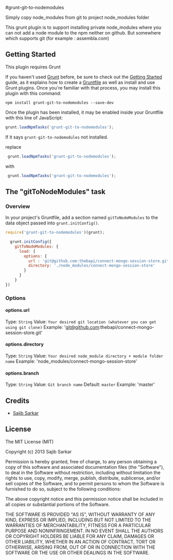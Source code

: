 #grunt-git-to-nodemodules

Simply copy node_modules from git to project node_modules folder

This grunt plugin is to support installing private node_modules where you can not add a node module to the npm neither on github. But somewhere which supports git (for example : assembla.com)

## Getting Started
This plugin requires Grunt

If you haven't used [Grunt](http://gruntjs.com/) before, be sure to check out the [Getting Started](http://gruntjs.com/getting-started) guide, as it explains how to create a [Gruntfile](http://gruntjs.com/sample-gruntfile) as well as install and use Grunt plugins. Once you're familiar with that process, you may install this plugin with this command:

```shell
npm install grunt-git-to-nodemodules --save-dev
```

Once the plugin has been installed, it may be enabled inside your Gruntfile with this line of JavaScript:

```js
grunt.loadNpmTasks('grunt-git-to-nodemodules');
```

If it says `grunt-git-to-nodemodules` not installed.

replace
```js
 grunt.loadNpmTasks('grunt-git-to-nodemodules');
```
with
```js
 grunt.loadNpmTasks('grunt-git-to-nodemodules');
```

## The "gitToNodeModules" task

### Overview
In your project's Gruntfile, add a section named `gitToNodeModules` to the data object passed into `grunt.initConfig()`.

```js
require('grunt-git-to-nodemodules')(grunt);

  grunt.initConfig({
    gitToNodeModules: {
      load: {
        options: {
          url : 'git@github.com:thebapi/connect-mongo-session-store.git',
          directory: './node_modules/connect-mongo-session-store'
        }
      }
    }
})
```

### Options

#### options.url
Type: `String`
Value: `Your desired git location (whatever you can get using git clone)`
Example: 'git@github.com:thebapi/connect-mongo-session-store.git'

#### options.directory
Type: `String`
Value: `Your desired node_module directory + module folder name`
Example: 'node_modules/connect-mongo-session-store'

#### options.branch
Type: `String`
Value: `Git branch name`
Default: `master`
Example: 'master'


## Credits

  - [Sajib Sarkar](http://github.com/thebapi)

## License

The MIT License (MIT)

Copyright (c) 2013 Sajib Sarkar

Permission is hereby granted, free of charge, to any person obtaining a copy of
this software and associated documentation files (the "Software"), to deal in
the Software without restriction, including without limitation the rights to
use, copy, modify, merge, publish, distribute, sublicense, and/or sell copies of
the Software, and to permit persons to whom the Software is furnished to do so,
subject to the following conditions:

The above copyright notice and this permission notice shall be included in all
copies or substantial portions of the Software.

THE SOFTWARE IS PROVIDED "AS IS", WITHOUT WARRANTY OF ANY KIND, EXPRESS OR
IMPLIED, INCLUDING BUT NOT LIMITED TO THE WARRANTIES OF MERCHANTABILITY, FITNESS
FOR A PARTICULAR PURPOSE AND NONINFRINGEMENT. IN NO EVENT SHALL THE AUTHORS OR
COPYRIGHT HOLDERS BE LIABLE FOR ANY CLAIM, DAMAGES OR OTHER LIABILITY, WHETHER
IN AN ACTION OF CONTRACT, TORT OR OTHERWISE, ARISING FROM, OUT OF OR IN
CONNECTION WITH THE SOFTWARE OR THE USE OR OTHER DEALINGS IN THE SOFTWARE.

